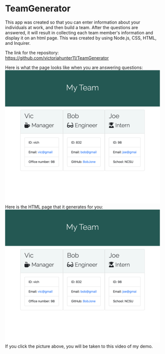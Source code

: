 # TeamGenerator
This app was created so that you can enter information about your individuals at work, and then build a team. After the questions are answered, it will result in collecting each team member's information and display it on an html page. This was created by using Node.js, CSS, HTML, and Inquirer.

The link for the repository: https://github.com/victoriahunter11/TeamGenerator


Here is what the page looks like when you are answering questions:
![writingteam](Assets/teamdisplay.png)
Here is the HTML page that it generates for you:
[![Watch the video](/Assets/teamdisplay.png)](
https://youtu.be/uO9I35qXzSA)
If you click the picture above, you will be taken to this video of my demo.

